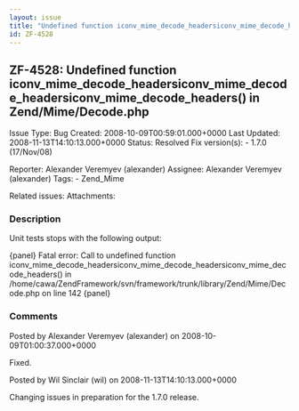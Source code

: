 ```yaml
---
layout: issue
title: "Undefined function iconv_mime_decode_headersiconv_mime_decode_headersiconv_mime_decode_headers() in Zend/Mime/Decode.php"
id: ZF-4528
---
```


ZF-4528: Undefined function iconv\_mime\_decode\_headersiconv\_mime\_decode\_headersiconv\_mime\_decode\_headers() in Zend/Mime/Decode.php
------------------------------------------------------------------------------------------------------------------------------------------

 Issue Type: Bug Created: 2008-10-09T00:59:01.000+0000 Last Updated: 2008-11-13T14:10:13.000+0000 Status: Resolved Fix version(s): - 1.7.0 (17/Nov/08)
 
 Reporter:  Alexander Veremyev (alexander)  Assignee:  Alexander Veremyev (alexander)  Tags: - Zend\_Mime
 
 Related issues: 
 Attachments: 
### Description

Unit tests stops with the following output:

{panel} Fatal error: Call to undefined function iconv\_mime\_decode\_headersiconv\_mime\_decode\_headersiconv\_mime\_decode\_headers() in /home/cawa/ZendFramework/svn/framework/trunk/library/Zend/Mime/Decode.php on line 142 {panel}

 

 

### Comments

Posted by Alexander Veremyev (alexander) on 2008-10-09T01:00:37.000+0000

Fixed.

 

 

Posted by Wil Sinclair (wil) on 2008-11-13T14:10:13.000+0000

Changing issues in preparation for the 1.7.0 release.

 

 